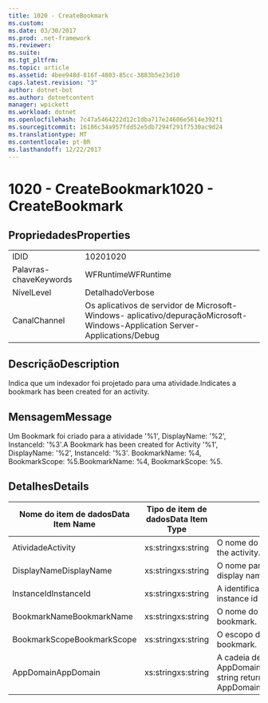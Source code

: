 ```yaml
---
title: 1020 - CreateBookmark
ms.custom: 
ms.date: 03/30/2017
ms.prod: .net-framework
ms.reviewer: 
ms.suite: 
ms.tgt_pltfrm: 
ms.topic: article
ms.assetid: 4bee948d-816f-4803-85cc-3883b5e23d10
caps.latest.revision: "3"
author: dotnet-bot
ms.author: dotnetcontent
manager: wpickett
ms.workload: dotnet
ms.openlocfilehash: 7c47a5464222d12c1dba717e24606e5614e392f1
ms.sourcegitcommit: 16186c34a957fdd52e5db7294f291f7530ac9d24
ms.translationtype: MT
ms.contentlocale: pt-BR
ms.lasthandoff: 12/22/2017
---
```

# <a name="1020---createbookmark"></a><span data-ttu-id="c6743-102">1020 - CreateBookmark</span><span class="sxs-lookup"><span data-stu-id="c6743-102">1020 - CreateBookmark</span></span>
## <a name="properties"></a><span data-ttu-id="c6743-103">Propriedades</span><span class="sxs-lookup"><span data-stu-id="c6743-103">Properties</span></span>  
  
|||  
|-|-|  
|<span data-ttu-id="c6743-104">ID</span><span class="sxs-lookup"><span data-stu-id="c6743-104">ID</span></span>|<span data-ttu-id="c6743-105">1020</span><span class="sxs-lookup"><span data-stu-id="c6743-105">1020</span></span>|  
|<span data-ttu-id="c6743-106">Palavras-chave</span><span class="sxs-lookup"><span data-stu-id="c6743-106">Keywords</span></span>|<span data-ttu-id="c6743-107">WFRuntime</span><span class="sxs-lookup"><span data-stu-id="c6743-107">WFRuntime</span></span>|  
|<span data-ttu-id="c6743-108">Nível</span><span class="sxs-lookup"><span data-stu-id="c6743-108">Level</span></span>|<span data-ttu-id="c6743-109">Detalhado</span><span class="sxs-lookup"><span data-stu-id="c6743-109">Verbose</span></span>|  
|<span data-ttu-id="c6743-110">Canal</span><span class="sxs-lookup"><span data-stu-id="c6743-110">Channel</span></span>|<span data-ttu-id="c6743-111">Os aplicativos de servidor de Microsoft-Windows- aplicativo/depuração</span><span class="sxs-lookup"><span data-stu-id="c6743-111">Microsoft-Windows-Application Server-Applications/Debug</span></span>|  
  
## <a name="description"></a><span data-ttu-id="c6743-112">Descrição</span><span class="sxs-lookup"><span data-stu-id="c6743-112">Description</span></span>  
 <span data-ttu-id="c6743-113">Indica que um indexador foi projetado para uma atividade.</span><span class="sxs-lookup"><span data-stu-id="c6743-113">Indicates a bookmark has been created for an activity.</span></span>  
  
## <a name="message"></a><span data-ttu-id="c6743-114">Mensagem</span><span class="sxs-lookup"><span data-stu-id="c6743-114">Message</span></span>  
 <span data-ttu-id="c6743-115">Um Bookmark foi criado para a atividade '%1', DisplayName: '%2', InstanceId: '%3'.</span><span class="sxs-lookup"><span data-stu-id="c6743-115">A Bookmark has been created for Activity '%1', DisplayName: '%2', InstanceId: '%3'.</span></span>  <span data-ttu-id="c6743-116">BookmarkName: %4, BookmarkScope: %5.</span><span class="sxs-lookup"><span data-stu-id="c6743-116">BookmarkName: %4, BookmarkScope: %5.</span></span>  
  
## <a name="details"></a><span data-ttu-id="c6743-117">Detalhes</span><span class="sxs-lookup"><span data-stu-id="c6743-117">Details</span></span>  
  
|<span data-ttu-id="c6743-118">Nome do item de dados</span><span class="sxs-lookup"><span data-stu-id="c6743-118">Data Item Name</span></span>|<span data-ttu-id="c6743-119">Tipo de item de dados</span><span class="sxs-lookup"><span data-stu-id="c6743-119">Data Item Type</span></span>|<span data-ttu-id="c6743-120">Descrição</span><span class="sxs-lookup"><span data-stu-id="c6743-120">Description</span></span>|  
|--------------------|--------------------|-----------------|  
|<span data-ttu-id="c6743-121">Atividade</span><span class="sxs-lookup"><span data-stu-id="c6743-121">Activity</span></span>|<span data-ttu-id="c6743-122">xs:string</span><span class="sxs-lookup"><span data-stu-id="c6743-122">xs:string</span></span>|<span data-ttu-id="c6743-123">O nome do tipo de atividade.</span><span class="sxs-lookup"><span data-stu-id="c6743-123">The type name of the activity.</span></span>|  
|<span data-ttu-id="c6743-124">DisplayName</span><span class="sxs-lookup"><span data-stu-id="c6743-124">DisplayName</span></span>|<span data-ttu-id="c6743-125">xs:string</span><span class="sxs-lookup"><span data-stu-id="c6743-125">xs:string</span></span>|<span data-ttu-id="c6743-126">O nome para exibição de atividade.</span><span class="sxs-lookup"><span data-stu-id="c6743-126">The display name of the activity.</span></span>|  
|<span data-ttu-id="c6743-127">InstanceId</span><span class="sxs-lookup"><span data-stu-id="c6743-127">InstanceId</span></span>|<span data-ttu-id="c6743-128">xs:string</span><span class="sxs-lookup"><span data-stu-id="c6743-128">xs:string</span></span>|<span data-ttu-id="c6743-129">A identificação de instância de atividade.</span><span class="sxs-lookup"><span data-stu-id="c6743-129">The instance id of the activity.</span></span>|  
|<span data-ttu-id="c6743-130">BookmarkName</span><span class="sxs-lookup"><span data-stu-id="c6743-130">BookmarkName</span></span>|<span data-ttu-id="c6743-131">xs:string</span><span class="sxs-lookup"><span data-stu-id="c6743-131">xs:string</span></span>|<span data-ttu-id="c6743-132">O nome do indicador.</span><span class="sxs-lookup"><span data-stu-id="c6743-132">The name of the bookmark.</span></span>|  
|<span data-ttu-id="c6743-133">BookmarkScope</span><span class="sxs-lookup"><span data-stu-id="c6743-133">BookmarkScope</span></span>|<span data-ttu-id="c6743-134">xs:string</span><span class="sxs-lookup"><span data-stu-id="c6743-134">xs:string</span></span>|<span data-ttu-id="c6743-135">O escopo do indexador.</span><span class="sxs-lookup"><span data-stu-id="c6743-135">The scope of the bookmark.</span></span>|  
|<span data-ttu-id="c6743-136">AppDomain</span><span class="sxs-lookup"><span data-stu-id="c6743-136">AppDomain</span></span>|<span data-ttu-id="c6743-137">xs:string</span><span class="sxs-lookup"><span data-stu-id="c6743-137">xs:string</span></span>|<span data-ttu-id="c6743-138">A cadeia de caracteres retornada por AppDomain.CurrentDomain.FriendlyName.</span><span class="sxs-lookup"><span data-stu-id="c6743-138">The string returned by AppDomain.CurrentDomain.FriendlyName.</span></span>|

